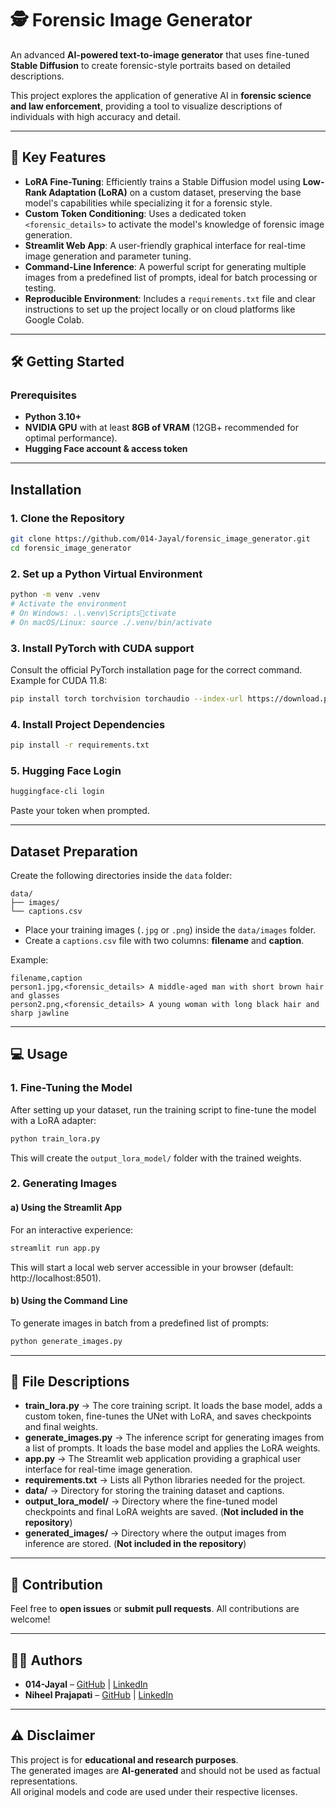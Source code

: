 # 🕵️ Forensic Image Generator

An advanced **AI-powered text-to-image generator** that uses fine-tuned **Stable Diffusion** to create forensic-style portraits based on detailed descriptions.

This project explores the application of generative AI in **forensic science and law enforcement**, providing a tool to visualize descriptions of individuals with high accuracy and detail.

---

## 🚀 Key Features
- **LoRA Fine-Tuning**: Efficiently trains a Stable Diffusion model using **Low-Rank Adaptation (LoRA)** on a custom dataset, preserving the base model's capabilities while specializing it for a forensic style.
- **Custom Token Conditioning**: Uses a dedicated token `<forensic_details>` to activate the model's knowledge of forensic image generation.
- **Streamlit Web App**: A user-friendly graphical interface for real-time image generation and parameter tuning.
- **Command-Line Inference**: A powerful script for generating multiple images from a predefined list of prompts, ideal for batch processing or testing.
- **Reproducible Environment**: Includes a `requirements.txt` file and clear instructions to set up the project locally or on cloud platforms like Google Colab.

---

## 🛠️ Getting Started

### Prerequisites
- **Python 3.10+**
- **NVIDIA GPU** with at least **8GB of VRAM** (12GB+ recommended for optimal performance).
- **Hugging Face account & access token**

---

## Installation

### 1. Clone the Repository
```bash
git clone https://github.com/014-Jayal/forensic_image_generator.git
cd forensic_image_generator
```

### 2. Set up a Python Virtual Environment
```bash
python -m venv .venv
# Activate the environment
# On Windows: .\.venv\Scriptsctivate
# On macOS/Linux: source ./.venv/bin/activate
```

### 3. Install PyTorch with CUDA support
Consult the official PyTorch installation page for the correct command. Example for CUDA 11.8:
```bash
pip install torch torchvision torchaudio --index-url https://download.pytorch.org/whl/cu118
```

### 4. Install Project Dependencies
```bash
pip install -r requirements.txt
```

### 5. Hugging Face Login
```bash
huggingface-cli login
```
Paste your token when prompted.

---

## Dataset Preparation
Create the following directories inside the `data` folder:
```text
data/
├── images/
└── captions.csv
```

- Place your training images (`.jpg` or `.png`) inside the `data/images` folder.
- Create a `captions.csv` file with two columns: **filename** and **caption**.

Example:
```csv
filename,caption
person1.jpg,<forensic_details> A middle-aged man with short brown hair and glasses
person2.png,<forensic_details> A young woman with long black hair and sharp jawline
```

---

## 💻 Usage

### 1. Fine-Tuning the Model
After setting up your dataset, run the training script to fine-tune the model with a LoRA adapter:
```bash
python train_lora.py
```
This will create the `output_lora_model/` folder with the trained weights.

### 2. Generating Images

#### a) Using the Streamlit App
For an interactive experience:
```bash
streamlit run app.py
```
This will start a local web server accessible in your browser (default: http://localhost:8501).

#### b) Using the Command Line
To generate images in batch from a predefined list of prompts:
```bash
python generate_images.py
```

---

## 📄 File Descriptions
- **train_lora.py** → The core training script. It loads the base model, adds a custom token, fine-tunes the UNet with LoRA, and saves checkpoints and final weights.
- **generate_images.py** → The inference script for generating images from a list of prompts. It loads the base model and applies the LoRA weights.
- **app.py** → The Streamlit web application providing a graphical user interface for real-time image generation.
- **requirements.txt** → Lists all Python libraries needed for the project.
- **data/** → Directory for storing the training dataset and captions.
- **output_lora_model/** → Directory where the fine-tuned model checkpoints and final LoRA weights are saved. (**Not included in the repository**)
- **generated_images/** → Directory where the output images from inference are stored. (**Not included in the repository**)

---

## 🤝 Contribution
Feel free to **open issues** or **submit pull requests**. All contributions are welcome!

---

## 👨‍💻 Authors
- **014-Jayal** – [GitHub](https://github.com/014-Jayal) | [LinkedIn](https://www.linkedin.com/in/jayal-shah04/)
- **Niheel Prajapati** – [GitHub](https://github.com/) | [LinkedIn](https://www.linkedin.com/in/niheel-prajapati/)

---

## ⚠️ Disclaimer
This project is for **educational and research purposes**.  
The generated images are **AI-generated** and should not be used as factual representations.  
All original models and code are used under their respective licenses.

